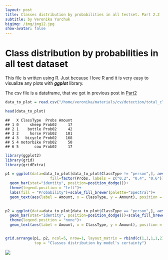 ```yaml
---
layout: post
title: Classes distribution by probabilities in all testset. Part 2.2
subtitle: by Veronika Yurchuk
bigimg: /img/img12.jpg
show-avatar: false
---
```



Class distribution by probabilities in all test dataset
================

This file is written using R. Just because I love R and it is very easy to visualize any plots with ***ggplot*** library.

The csv file is a dataframe, that we got in previous post in [Part2](https://veronikayurchuk.github.io/2016-08-14-All-testset-detection-analysis/)

``` r
data_to_plot = read.csv("/home/veronika/materials/cv/detection/total_classes.csv")

head(data_to_plot)
```

    ##   X ClassType  Probs Amount
    ## 1 0     sheep Prob02     17
    ## 2 1    bottle Prob02     42
    ## 3 2     horse Prob02    101
    ## 4 3   bicycle Prob02    168
    ## 5 4 motorbike Prob02     50
    ## 6 5       cow Prob02     17

``` r
library(ggplot2)
library(grid)
library(gridExtra)

p1 = ggplot(data=data_to_plot[data_to_plot$ClassType != "person",], aes(x=ClassType, y=Amount, 
                    fill=factor(Probs, labels = c("0.2", "0.4", "0.6")))) +
  geom_bar(stat="identity", position=position_dodge())+
  theme(legend.position = "left")+
  labs(fill = "Probability")+scale_fill_brewer(palette="Spectral")+
  geom_text(aes(label = Amount, x = ClassType, y = Amount), position = position_dodge(width = 0.8), vjust = -0.6)
  

p2 = ggplot(data=data_to_plot[data_to_plot$ClassType == "person",], aes(x=ClassType, y=Amount, fill=Probs)) +
  geom_bar(stat="identity", position=position_dodge())+scale_fill_brewer(palette="Spectral")+
  theme(legend.position = "none")+
  geom_text(aes(label = Amount, x = ClassType, y = Amount), position = position_dodge(width = 0.8), vjust = -0.6)


grid.arrange(p1, p2, ncol=5, nrow=1, layout_matrix = rbind(c(1,1,1,1,2)),
             top = "Classes distribution by model's certainty")
```

![](/img/post3/probs_distr.png)
